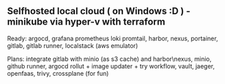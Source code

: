 ## Selfhosted local cloud ( on Windows :D ) - minikube via hyper-v with terraform
Ready:
argocd,
grafana prometheus loki promtail,
harbor,
nexus,
portainer,
gitlab,
gitlab runner,
localstack (aws emulator)

Plans: 
integrate gitlab with minio (as s3 cache) and harbor\nexus,
minio,
github runner,
argocd rollut + image updater + try workflow,
vault,
jaeger,
openfaas,
trivy,
crossplane (for fun)